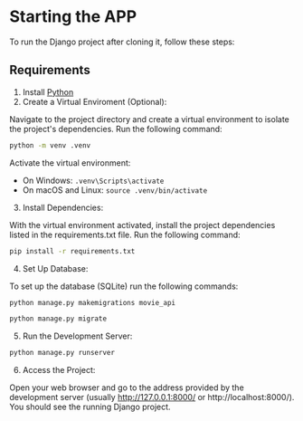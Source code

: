 # Starting the APP

To run the Django project after cloning it, follow these steps:

## Requirements

1. Install [Python](https://www.python.org/downloads/)
2. Create a Virtual Enviroment (Optional):

Navigate to the project directory and create a virtual environment to isolate the project's dependencies. Run the following command:

```bash
python -m venv .venv
```

Activate the virtual environment:

- On Windows: `.venv\Scripts\activate`
- On macOS and Linux: `source .venv/bin/activate`

3. Install Dependencies:

With the virtual environment activated, install the project dependencies listed in the requirements.txt file. Run the following command:

```bash
pip install -r requirements.txt
```

4. Set Up Database:

To set up the database (SQLite) run the following commands:

```bash
python manage.py makemigrations movie_api

python manage.py migrate
```

5. Run the Development Server:

```bash
python manage.py runserver
```

6. Access the Project:

Open your web browser and go to the address provided by the development server (usually http://127.0.0.1:8000/ or http://localhost:8000/). You should see the running Django project.